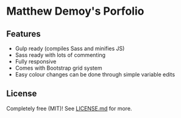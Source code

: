 # Matthew Demoy's Porfolio

## Features

* Gulp ready (compiles Sass and minifies JS)
* Sass ready with lots of commenting
* Fully responsive
* Comes with Bootstrap grid system
* Easy colour changes can be done through simple variable edits

## License

Completely free (MIT)! See [LICENSE.md](LICENSE.md) for more.
